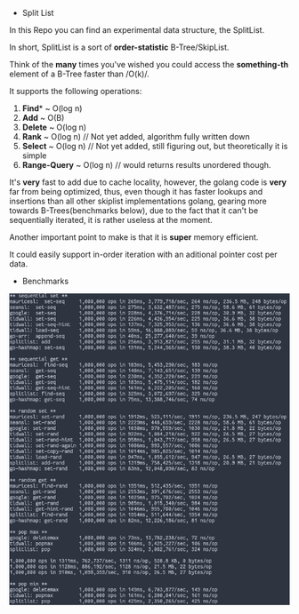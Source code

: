 * Split List

In this Repo you can find an experimental data structure, the SplitList.

In short, SplitList is a sort of **order-statistic** B-Tree/SkipList.

Think of the **many** times you've wished you could access the **something-th** element of a B-Tree faster than /O(k)/.

It supports the following operations:

1. **Find*** ~ O(log n)
2. **Add** ~ O(B)
3. **Delete** ~ O(log n)
4. **Rank** ~ O(log n) // Not yet added, algorithm fully written down
5. **Select** ~ O(log n) // Not yet added, still figuring out, but theoretically it is simple
6. **Range-Query** ~ O(log n) // would returns results unordered though.

It's **very** fast to add due to cache locality, however, the golang code is **very** far from being optimized, thus, even though it has faster lookups and insertions than all other skiplist implementations golang, gearing more towards B-Trees(benchmarks below), due to the fact that it can't be sequentially iterated, it is rather useless at the moment.

Another important point to make is that it is **super** memory efficient.

It could easily support in-order iteration with an aditional pointer cost per data.

* Benchmarks

![](imgs/benchmark.png)
